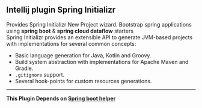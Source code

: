 ## Intellij plugin Spring Initializr
<!-- Plugin description -->
Provides Spring Initializr New Project wizard.
Bootstrap spring applications using <b>spring boot</b> & <b>spring cloud dataflow</b> starters<br/>
Spring Initializr provides an extensible API to generate JVM-based projects with implementations for several common concepts:
* Basic language generation for Java, Kotlin and Groovy.
* Build system abstraction with implementations for Apache Maven and Gradle.</li>
* `.gitignore` support. </li>
*  Several hook-points for custom resources generations.

---
**This Plugin Depends on [Spring boot helper](https://plugins.jetbrains.com/plugin/18622-spring-boot-helper/)**

<!-- Plugin description end -->
